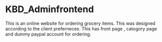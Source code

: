# KBD_Adminfrontend
This is an online website for ordering grocery items. This was designed according to the client preferneces. This has front page , catogory page and dummy paypal account for ordering. 
